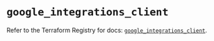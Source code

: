 # `google_integrations_client`

Refer to the Terraform Registry for docs: [`google_integrations_client`](https://registry.terraform.io/providers/hashicorp/google-beta/5.39.0/docs/resources/google_integrations_client).

